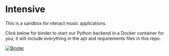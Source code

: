 # Intensive

This is a sandbox for nteract music applications.

Click below for binder to start our Python backend in a Docker container for you; it will include everything in the apt and requirements files in this repo.

[![Binder](https://mybinder.org/badge.svg)](https://mybinder.org/v2/gh/nCoda/nteractExperiment/master)
